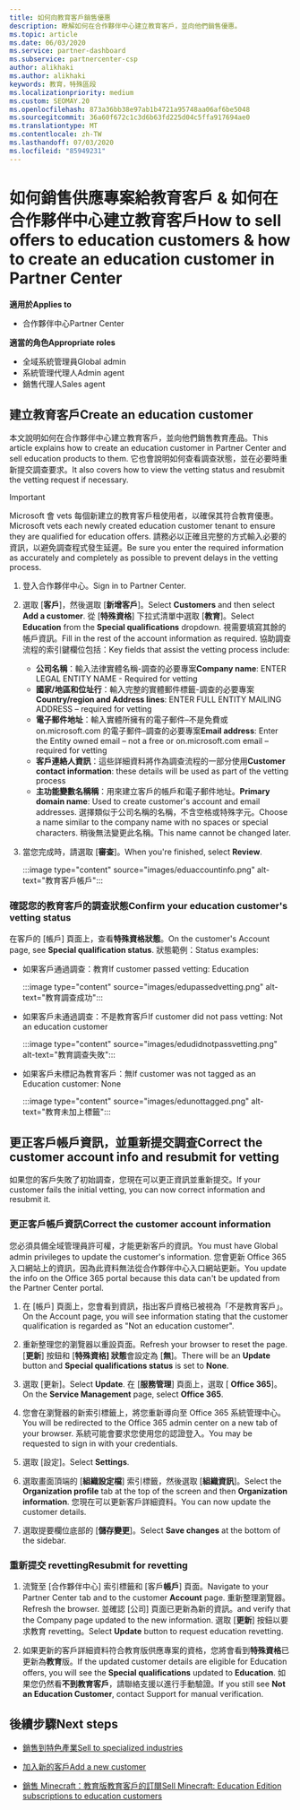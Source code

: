 ```yaml
---
title: 如何向教育客戶銷售優惠
description: 瞭解如何在合作夥伴中心建立教育客戶，並向他們銷售優惠。
ms.topic: article
ms.date: 06/03/2020
ms.service: partner-dashboard
ms.subservice: partnercenter-csp
author: alikhaki
ms.author: alikhaki
keywords: 教育，特殊區段
ms.localizationpriority: medium
ms.custom: SEOMAY.20
ms.openlocfilehash: 873a36bb38e97ab1b4721a95748aa06af6be5048
ms.sourcegitcommit: 36a60f672c1c3d6b63fd225d04c5ffa917694ae0
ms.translationtype: MT
ms.contentlocale: zh-TW
ms.lasthandoff: 07/03/2020
ms.locfileid: "85949231"
---
```

# <a name="how-to-sell-offers-to-education-customers--how-to-create-an-education-customer-in-partner-center"></a><span data-ttu-id="1c7ac-104">如何銷售供應專案給教育客戶 & 如何在合作夥伴中心建立教育客戶</span><span class="sxs-lookup"><span data-stu-id="1c7ac-104">How to sell offers to education customers & how to create an education customer in Partner Center</span></span>

<span data-ttu-id="1c7ac-105">**適用於**</span><span class="sxs-lookup"><span data-stu-id="1c7ac-105">**Applies to**</span></span>

- <span data-ttu-id="1c7ac-106">合作夥伴中心</span><span class="sxs-lookup"><span data-stu-id="1c7ac-106">Partner Center</span></span>

<span data-ttu-id="1c7ac-107">**適當的角色**</span><span class="sxs-lookup"><span data-stu-id="1c7ac-107">**Appropriate roles**</span></span>

- <span data-ttu-id="1c7ac-108">全域系統管理員</span><span class="sxs-lookup"><span data-stu-id="1c7ac-108">Global admin</span></span>
- <span data-ttu-id="1c7ac-109">系統管理代理人</span><span class="sxs-lookup"><span data-stu-id="1c7ac-109">Admin agent</span></span>
- <span data-ttu-id="1c7ac-110">銷售代理人</span><span class="sxs-lookup"><span data-stu-id="1c7ac-110">Sales agent</span></span>

## <a name="create-an-education-customer"></a><span data-ttu-id="1c7ac-111">建立教育客戶</span><span class="sxs-lookup"><span data-stu-id="1c7ac-111">Create an education customer</span></span>

<span data-ttu-id="1c7ac-112">本文說明如何在合作夥伴中心建立教育客戶，並向他們銷售教育產品。</span><span class="sxs-lookup"><span data-stu-id="1c7ac-112">This article explains how to create an education customer in Partner Center and sell education products to them.</span></span> <span data-ttu-id="1c7ac-113">它也會說明如何查看調查狀態，並在必要時重新提交調查要求。</span><span class="sxs-lookup"><span data-stu-id="1c7ac-113">It also covers how to view the vetting status and resubmit the vetting request if necessary.</span></span>

> [!IMPORTANT]
> <span data-ttu-id="1c7ac-114">Microsoft 會 vets 每個新建立的教育客戶租使用者，以確保其符合教育優惠。</span><span class="sxs-lookup"><span data-stu-id="1c7ac-114">Microsoft vets each newly created education customer tenant to ensure they are qualified for education offers.</span></span>  <span data-ttu-id="1c7ac-115">請務必以正確且完整的方式輸入必要的資訊，以避免調查程式發生延遲。</span><span class="sxs-lookup"><span data-stu-id="1c7ac-115">Be sure you enter the required information as accurately and completely as possible to prevent delays in the vetting process.</span></span>

1. <span data-ttu-id="1c7ac-116">登入合作夥伴中心。</span><span class="sxs-lookup"><span data-stu-id="1c7ac-116">Sign in to Partner Center.</span></span>

2. <span data-ttu-id="1c7ac-117">選取 [**客戶**]，然後選取 [**新增客戶**]。</span><span class="sxs-lookup"><span data-stu-id="1c7ac-117">Select **Customers** and then select **Add a customer**.</span></span> <span data-ttu-id="1c7ac-118">從 [**特殊資格**] 下拉式清單中選取 [**教育**]。</span><span class="sxs-lookup"><span data-stu-id="1c7ac-118">Select **Education** from the **Special qualifications** dropdown.</span></span>  <span data-ttu-id="1c7ac-119">視需要填寫其餘的帳戶資訊。</span><span class="sxs-lookup"><span data-stu-id="1c7ac-119">Fill in the rest of the account information as required.</span></span>  <span data-ttu-id="1c7ac-120">協助調查流程的索引鍵欄位包括：</span><span class="sxs-lookup"><span data-stu-id="1c7ac-120">Key fields that assist the vetting process include:</span></span>

   - <span data-ttu-id="1c7ac-121">**公司名稱**：輸入法律實體名稱-調查的必要專案</span><span class="sxs-lookup"><span data-stu-id="1c7ac-121">**Company name**: ENTER LEGAL ENTITY NAME - Required for vetting</span></span>
   - <span data-ttu-id="1c7ac-122">**國家/地區和位址行**：輸入完整的實體郵件標籤-調查的必要專案</span><span class="sxs-lookup"><span data-stu-id="1c7ac-122">**Country/region and Address lines**: ENTER FULL ENTITY MAILING ADDRESS – required for vetting</span></span>
   - <span data-ttu-id="1c7ac-123">**電子郵件地址**：輸入實體所擁有的電子郵件–不是免費或 on.microsoft.com 的電子郵件–調查的必要專案</span><span class="sxs-lookup"><span data-stu-id="1c7ac-123">**Email address**:  Enter the Entity owned email – not a free or on.microsoft.com email – required for vetting</span></span>
   - <span data-ttu-id="1c7ac-124">**客戶連絡人資訊**：這些詳細資料將作為調查流程的一部分使用</span><span class="sxs-lookup"><span data-stu-id="1c7ac-124">**Customer contact information**: these details will be used as part of the vetting process</span></span>
   - <span data-ttu-id="1c7ac-125">**主功能變數名稱稱**：用來建立客戶的帳戶和電子郵件地址。</span><span class="sxs-lookup"><span data-stu-id="1c7ac-125">**Primary domain name**:  Used to create customer's account and email addresses.</span></span>  <span data-ttu-id="1c7ac-126">選擇類似于公司名稱的名稱，不含空格或特殊字元。</span><span class="sxs-lookup"><span data-stu-id="1c7ac-126">Choose a name similar to the company name with no spaces or special characters.</span></span>  <span data-ttu-id="1c7ac-127">稍後無法變更此名稱。</span><span class="sxs-lookup"><span data-stu-id="1c7ac-127">This name cannot be changed later.</span></span>

3. <span data-ttu-id="1c7ac-128">當您完成時，請選取 [**審查**]。</span><span class="sxs-lookup"><span data-stu-id="1c7ac-128">When you're finished, select **Review**.</span></span>

   :::image type="content" source="images/eduaccountinfo.png" alt-text="教育客戶帳戶":::

### <a name="confirm-your-education-customers-vetting-status"></a><span data-ttu-id="1c7ac-130">確認您的教育客戶的調查狀態</span><span class="sxs-lookup"><span data-stu-id="1c7ac-130">Confirm your education customer's vetting status</span></span>

<span data-ttu-id="1c7ac-131">在客戶的 [帳戶] 頁面上，查看**特殊資格狀態**。</span><span class="sxs-lookup"><span data-stu-id="1c7ac-131">On the customer's Account page, see **Special qualification status**.</span></span>
<span data-ttu-id="1c7ac-132">狀態範例：</span><span class="sxs-lookup"><span data-stu-id="1c7ac-132">Status examples:</span></span>

- <span data-ttu-id="1c7ac-133">如果客戶通過調查：教育</span><span class="sxs-lookup"><span data-stu-id="1c7ac-133">If customer passed vetting:  Education</span></span>

   :::image type="content" source="images/edupassedvetting.png" alt-text="教育調查成功":::

- <span data-ttu-id="1c7ac-135">如果客戶未通過調查：不是教育客戶</span><span class="sxs-lookup"><span data-stu-id="1c7ac-135">If customer did not pass vetting:  Not an education customer</span></span>

   :::image type="content" source="images/edudidnotpassvetting.png" alt-text="教育調查失敗":::

- <span data-ttu-id="1c7ac-137">如果客戶未標記為教育客戶：無</span><span class="sxs-lookup"><span data-stu-id="1c7ac-137">If customer was not tagged as an Education customer:  None</span></span>

   :::image type="content" source="images/edunottagged.png" alt-text="教育未加上標籤":::

## <a name="correct-the-customer-account-info-and-resubmit-for-vetting"></a><span data-ttu-id="1c7ac-139">更正客戶帳戶資訊，並重新提交調查</span><span class="sxs-lookup"><span data-stu-id="1c7ac-139">Correct the customer account info and resubmit for vetting</span></span>  

<span data-ttu-id="1c7ac-140">如果您的客戶失敗了初始調查，您現在可以更正資訊並重新提交。</span><span class="sxs-lookup"><span data-stu-id="1c7ac-140">If your customer fails the initial vetting, you can now correct information and resubmit it.</span></span>

### <a name="correct-the-customer-account-information"></a><span data-ttu-id="1c7ac-141">更正客戶帳戶資訊</span><span class="sxs-lookup"><span data-stu-id="1c7ac-141">Correct the customer account information</span></span>

<span data-ttu-id="1c7ac-142">您必須具備全域管理員許可權，才能更新客戶的資訊。</span><span class="sxs-lookup"><span data-stu-id="1c7ac-142">You must have Global admin privileges to update the customer's information.</span></span> <span data-ttu-id="1c7ac-143">您會更新 Office 365 入口網站上的資訊，因為此資料無法從合作夥伴中心入口網站更新。</span><span class="sxs-lookup"><span data-stu-id="1c7ac-143">You update the info on the Office 365 portal because this data can't be updated from the Partner Center portal.</span></span>

1. <span data-ttu-id="1c7ac-144">在 [帳戶] 頁面上，您會看到資訊，指出客戶資格已被視為「不是教育客戶」。</span><span class="sxs-lookup"><span data-stu-id="1c7ac-144">On the Account page, you will see information stating that the customer qualification is regarded as "Not an education customer".</span></span>

2. <span data-ttu-id="1c7ac-145">重新整理您的瀏覽器以重設頁面。</span><span class="sxs-lookup"><span data-stu-id="1c7ac-145">Refresh your browser to reset the page.</span></span> <span data-ttu-id="1c7ac-146">[**更新**] 按鈕和 [**特殊資格] 狀態**會設定為 [**無**]。</span><span class="sxs-lookup"><span data-stu-id="1c7ac-146">There will be an **Update** button and **Special qualifications status** is set to **None**.</span></span>

3. <span data-ttu-id="1c7ac-147">選取 [更新]。</span><span class="sxs-lookup"><span data-stu-id="1c7ac-147">Select **Update**.</span></span> <span data-ttu-id="1c7ac-148">在 [**服務管理**] 頁面上，選取 [ **Office 365**]。</span><span class="sxs-lookup"><span data-stu-id="1c7ac-148">On the **Service Management** page, select **Office 365**.</span></span>

4. <span data-ttu-id="1c7ac-149">您會在瀏覽器的新索引標籤上，將您重新導向至 Office 365 系統管理中心。</span><span class="sxs-lookup"><span data-stu-id="1c7ac-149">You will be redirected to the Office 365 admin center on a new tab of your browser.</span></span> <span data-ttu-id="1c7ac-150">系統可能會要求您使用您的認證登入。</span><span class="sxs-lookup"><span data-stu-id="1c7ac-150">You may be requested to sign in with your credentials.</span></span>

5. <span data-ttu-id="1c7ac-151">選取 [設定]。</span><span class="sxs-lookup"><span data-stu-id="1c7ac-151">Select **Settings**.</span></span>

6. <span data-ttu-id="1c7ac-152">選取畫面頂端的 [**組織設定檔**] 索引標籤，然後選取 [**組織資訊**]。</span><span class="sxs-lookup"><span data-stu-id="1c7ac-152">Select the **Organization profile** tab at the top of the screen and then **Organization information**.</span></span> <span data-ttu-id="1c7ac-153">您現在可以更新客戶詳細資料。</span><span class="sxs-lookup"><span data-stu-id="1c7ac-153">You can now update the customer details.</span></span>

7. <span data-ttu-id="1c7ac-154">選取提要欄位底部的 [**儲存變更**]。</span><span class="sxs-lookup"><span data-stu-id="1c7ac-154">Select **Save changes** at the bottom of the sidebar.</span></span>  

### <a name="resubmit-for-revetting"></a><span data-ttu-id="1c7ac-155">重新提交 revetting</span><span class="sxs-lookup"><span data-stu-id="1c7ac-155">Resubmit for revetting</span></span>

1. <span data-ttu-id="1c7ac-156">流覽至 [合作夥伴中心] 索引標籤和 [客戶**帳戶**] 頁面。</span><span class="sxs-lookup"><span data-stu-id="1c7ac-156">Navigate to your Partner Center tab and to the customer **Account** page.</span></span> <span data-ttu-id="1c7ac-157">重新整理瀏覽器。</span><span class="sxs-lookup"><span data-stu-id="1c7ac-157">Refresh the browser.</span></span> <span data-ttu-id="1c7ac-158">並確認 [公司] 頁面已更新為新的資訊。</span><span class="sxs-lookup"><span data-stu-id="1c7ac-158">and verify that the Company page updated to the new information.</span></span> <span data-ttu-id="1c7ac-159">選取 [**更新**] 按鈕以要求教育 revetting。</span><span class="sxs-lookup"><span data-stu-id="1c7ac-159">Select **Update** button to request education revetting.</span></span>

2. <span data-ttu-id="1c7ac-160">如果更新的客戶詳細資料符合教育版供應專案的資格，您將會看到**特殊資格**已更新為**教育**版。</span><span class="sxs-lookup"><span data-stu-id="1c7ac-160">If the updated customer details are eligible for Education offers, you will see the **Special qualifications** updated to **Education**.</span></span> <span data-ttu-id="1c7ac-161">如果您仍然看**不到教育客戶**，請聯絡支援以進行手動驗證。</span><span class="sxs-lookup"><span data-stu-id="1c7ac-161">If you still see **Not an Education Customer**, contact Support for manual verification.</span></span>

## <a name="next-steps"></a><span data-ttu-id="1c7ac-162">後續步驟</span><span class="sxs-lookup"><span data-stu-id="1c7ac-162">Next steps</span></span>

- [<span data-ttu-id="1c7ac-163">銷售到特色產業</span><span class="sxs-lookup"><span data-stu-id="1c7ac-163">Sell to specialized industries</span></span>](get-special-pricing-for-offers.md)

- [<span data-ttu-id="1c7ac-164">加入新的客戶</span><span class="sxs-lookup"><span data-stu-id="1c7ac-164">Add a new customer</span></span>](add-a-new-customer.md)

- [<span data-ttu-id="1c7ac-165">銷售 Minecraft：教育版教育客戶的訂閱</span><span class="sxs-lookup"><span data-stu-id="1c7ac-165">Sell Minecraft: Education Edition subscriptions to education customers</span></span>](minecraft-subscriptions.md)
